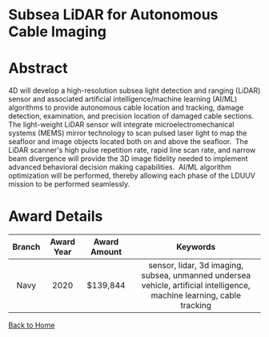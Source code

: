 
Subsea LiDAR for Autonomous Cable Imaging
=========================================

# Abstract


4D will develop a high-resolution subsea light detection and ranging (LiDAR) sensor and associated artificial intelligence/machine learning (AI/ML) algorithms to provide autonomous cable location and tracking, damage detection, examination, and precision location of damaged cable sections.  The light-weight LiDAR sensor will integrate microelectromechanical systems (MEMS) mirror technology to scan pulsed laser light to map the seafloor and image objects located both on and above the seafloor.  The LiDAR scanner's high pulse repetition rate, rapid line scan rate, and narrow beam divergence will provide the 3D image fidelity needed to implement advanced behavioral decision making capabilities.  AI/ML algorithm optimization will be performed, thereby allowing each phase of the LDUUV mission to be performed seamlessly.  

# Award Details

|Branch|Award Year|Award Amount|Keywords|
| :---: | :---: | :---: | :---: |
|Navy|2020|$139,844|sensor, lidar, 3d imaging, subsea, unmanned undersea vehicle, artificial intelligence, machine learning, cable tracking|
  
  


[Back to Home](https://github.com/chrischow/dod_sbir_awards#2168)